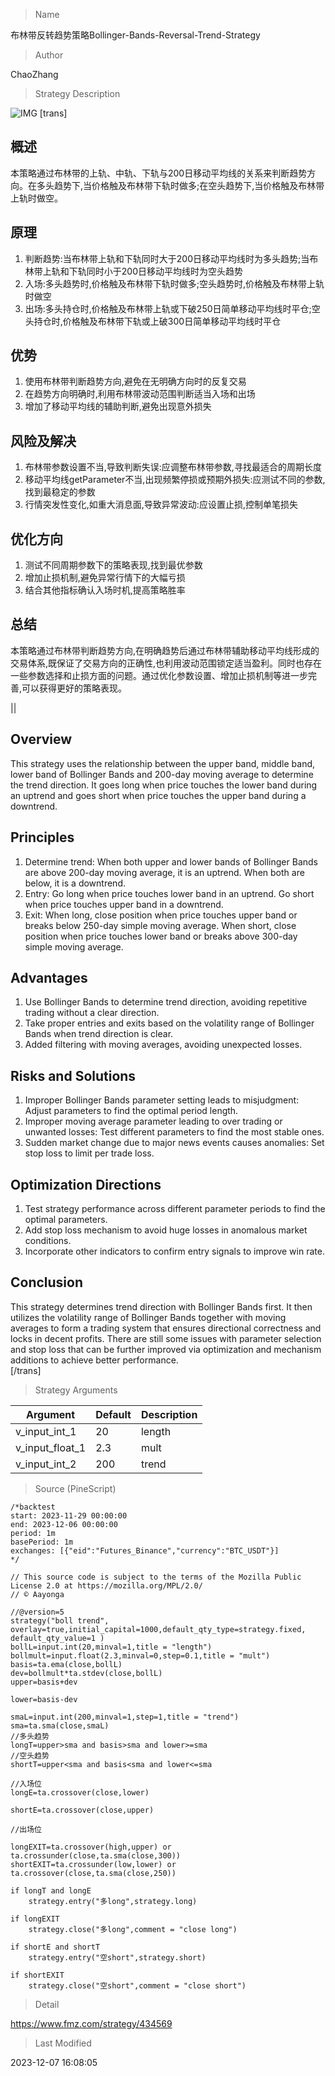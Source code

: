 
> Name

布林带反转趋势策略Bollinger-Bands-Reversal-Trend-Strategy

> Author

ChaoZhang

> Strategy Description

![IMG](https://www.fmz.com/upload/asset/1ebeaebae735d7e35d9.png)
[trans]

## 概述
本策略通过布林带的上轨、中轨、下轨与200日移动平均线的关系来判断趋势方向。在多头趋势下,当价格触及布林带下轨时做多;在空头趋势下,当价格触及布林带上轨时做空。

## 原理
1. 判断趋势:当布林带上轨和下轨同时大于200日移动平均线时为多头趋势;当布林带上轨和下轨同时小于200日移动平均线时为空头趋势
2. 入场:多头趋势时,价格触及布林带下轨时做多;空头趋势时,价格触及布林带上轨时做空
3. 出场:多头持仓时,价格触及布林带上轨或下破250日简单移动平均线时平仓;空头持仓时,价格触及布林带下轨或上破300日简单移动平均线时平仓

## 优势
1. 使用布林带判断趋势方向,避免在无明确方向时的反复交易
2. 在趋势方向明确时,利用布林带波动范围判断适当入场和出场
3. 增加了移动平均线的辅助判断,避免出现意外损失

## 风险及解决
1. 布林带参数设置不当,导致判断失误:应调整布林带参数,寻找最适合的周期长度
2. 移动平均线getParameter不当,出现频繁停损或预期外损失:应测试不同的参数,找到最稳定的参数
3. 行情突发性变化,如重大消息面,导致异常波动:应设置止损,控制单笔损失

## 优化方向
1. 测试不同周期参数下的策略表现,找到最优参数
2. 增加止损机制,避免异常行情下的大幅亏损
3. 结合其他指标确认入场时机,提高策略胜率

## 总结
本策略通过布林带判断趋势方向,在明确趋势后通过布林带辅助移动平均线形成的交易体系,既保证了交易方向的正确性,也利用波动范围锁定适当盈利。同时也存在一些参数选择和止损方面的问题。通过优化参数设置、增加止损机制等进一步完善,可以获得更好的策略表现。

||

## Overview
This strategy uses the relationship between the upper band, middle band, lower band of Bollinger Bands and 200-day moving average to determine the trend direction. It goes long when price touches the lower band during an uptrend and goes short when price touches the upper band during a downtrend.

## Principles  
1. Determine trend: When both upper and lower bands of Bollinger Bands are above 200-day moving average, it is an uptrend. When both are below, it is a downtrend.   
2. Entry: Go long when price touches lower band in an uptrend. Go short when price touches upper band in a downtrend.  
3. Exit: When long, close position when price touches upper band or breaks below 250-day simple moving average. When short, close position when price touches lower band or breaks above 300-day simple moving average.

## Advantages
1. Use Bollinger Bands to determine trend direction, avoiding repetitive trading without a clear direction. 
2. Take proper entries and exits based on the volatility range of Bollinger Bands when trend direction is clear.
3. Added filtering with moving averages, avoiding unexpected losses.  

## Risks and Solutions
1. Improper Bollinger Bands parameter setting leads to misjudgment: Adjust parameters to find the optimal period length.  
2. Improper moving average parameter leading to over trading or unwanted losses: Test different parameters to find the most stable ones.
3. Sudden market change due to major news events causes anomalies: Set stop loss to limit per trade loss.   

## Optimization Directions  
1. Test strategy performance across different parameter periods to find the optimal parameters.
2. Add stop loss mechanism to avoid huge losses in anomalous market conditions.   
3. Incorporate other indicators to confirm entry signals to improve win rate.
   
## Conclusion
This strategy determines trend direction with Bollinger Bands first. It then utilizes the volatility range of Bollinger Bands together with moving averages to form a trading system that ensures directional correctness and locks in decent profits. There are still some issues with parameter selection and stop loss that can be further improved via optimization and mechanism additions to achieve better performance.  
[/trans]

> Strategy Arguments



|Argument|Default|Description|
|----|----|----|
|v_input_int_1|20|length|
|v_input_float_1|2.3|mult|
|v_input_int_2|200|trend|


> Source (PineScript)

``` pinescript
/*backtest
start: 2023-11-29 00:00:00
end: 2023-12-06 00:00:00
period: 1m
basePeriod: 1m
exchanges: [{"eid":"Futures_Binance","currency":"BTC_USDT"}]
*/

// This source code is subject to the terms of the Mozilla Public License 2.0 at https://mozilla.org/MPL/2.0/
// © Aayonga

//@version=5
strategy("boll trend", overlay=true,initial_capital=1000,default_qty_type=strategy.fixed, default_qty_value=1 )
bollL=input.int(20,minval=1,title = "length")
bollmult=input.float(2.3,minval=0,step=0.1,title = "mult")
basis=ta.ema(close,bollL)
dev=bollmult*ta.stdev(close,bollL)
upper=basis+dev

lower=basis-dev

smaL=input.int(200,minval=1,step=1,title = "trend")
sma=ta.sma(close,smaL)
//多头趋势
longT=upper>sma and basis>sma and lower>=sma
//空头趋势
shortT=upper<sma and basis<sma and lower<=sma

//入场位
longE=ta.crossover(close,lower)

shortE=ta.crossover(close,upper)

//出场位

longEXIT=ta.crossover(high,upper) or ta.crossunder(close,ta.sma(close,300))
shortEXIT=ta.crossunder(low,lower) or ta.crossover(close,ta.sma(close,250)) 

if longT and longE 
    strategy.entry("多long",strategy.long)

if longEXIT
    strategy.close("多long",comment = "close long")

if shortE and shortT 
    strategy.entry("空short",strategy.short)

if shortEXIT
    strategy.close("空short",comment = "close short")
```

> Detail

https://www.fmz.com/strategy/434569

> Last Modified

2023-12-07 16:08:05
